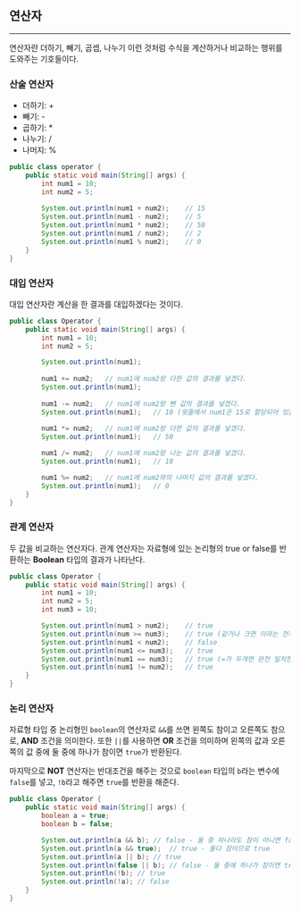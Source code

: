 ## 연산자

---

연산자란 더하기, 빼기, 곱셉, 나누기 이런 것처럼 수식을 계산하거나 비교하는 행위를 도와주는 기호들이다.

### 산술 연산자

- 더하기: +
- 빼기: -
- 곱하기: *
- 나누기: /
- 나머지: %

```java
public class operator {
    public static void main(String[] args) {
        int num1 = 10;
        int num2 = 5;
        
        System.out.println(num1 + num2);    // 15
        System.out.println(num1 - num2);    // 5
        System.out.println(num1 * num2);    // 50
        System.out.println(num1 / num2);    // 2
        System.out.println(num1 % num2);    // 0
    }
}
```

### 대입 연산자

대입 연산자란 계산을 한 결과를 대입하겠다는 것이다.

```java
public class Operator {
    public static void main(String[] args) {
        int num1 = 10;
        int num2 = 5;

        System.out.println(num1);
        
        num1 += num2;   // num1에 num2랑 더한 값의 결과를 넣겠다.
        System.out.println(num1);
        
        num1 -= num2;   // num1에 num2랑 뺀 값의 결과를 넣겠다.
        System.out.println(num1);   // 10 (윗줄에서 num1은 15로 할당되어 있음.)
        
        num1 *= num2;   // num1에 num2랑 더한 값의 결과를 넣겠다.
        System.out.println(num1);   // 50

        num1 /= num2;   // num1에 num2랑 나눈 값의 결과를 넣겠다.
        System.out.println(num1);   // 10

        num1 %= num2;   // num1에 num2와의 나머지 값의 결과를 넣겠다.
        System.out.println(num1);   // 0
    }
}
```

### 관계 연산자

두 값을 비교하는 연산자다. 관계 연산자는 자료형에 있는 논리형의 true or false를 반환하는 **Boolean** 타입의 결과가 나타난다.

```java
public class Operator {
    public static void main(String[] args) {
        int num1 = 10;
        int num2 = 5;
        int num3 = 10;

        System.out.println(num1 > num2);    // true
        System.out.println(num >= num3);    // true (같거나 크면 이라는 전제에 같기 때문에 true를 반환)
        System.out.println(num1 < num2);    // false
        System.out.println(num1 <= num3);   // true
        System.out.println(num1 == num3);   // true (=가 두개면 완전 일치한지 체크. JS에서는 type까지 완전 일치한지 체크하려면 ===)
        System.out.println(num1 != num2);   // true
    }
}
```

### 논리 연산자

자료형 타입 중 논리형인 `boolean`의 연산자로 `&&`를 쓰면 왼쪽도 참이고 오른쪽도 참으로, **AND** 조건을 의미한다. 또한 `||`를 사용하면 **OR**
조건을 의미하며 왼쪽의 값과 오른쪽의 값 중에 둘 중에 하나가 참이면 `true`가 반환된다.

마지막으로 **NOT** 연산자는 반대조건을 해주는 것으로 `boolean` 타입의 `b`라는 변수에 `false`를 넣고, `!b`라고 해주면 `true`를 반환을 해준다.

```java
public class Operator {
    public static void main(String[] args) {
        boolean a = true;
        boolean b = false;

        System.out.println(a && b); // false - 둘 중 하나라도 참이 아니면 false (b는 false이므로 참이 아님.)
        System.out.println(a && true);  // true - 둘다 참이므로 true
        System.out.println(a || b); // true
        System.out.println(false || b); // false - 둘 중에 하나가 참이면 true인데 둘다 false이기 때문에 false
        System.out.println(!b); // true
        System.out.println(!a); // false
    }
}
```